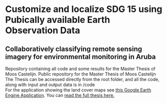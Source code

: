 # Customize and localize SDG 15 using Pubically available Earth Observation Data
## Collaboratively classifying remote sensing imagery for environmental monitoring in Aruba
Repository containing all code and some results for the Master Thesis of Moos Castelijn. Public repository for the Master Thesis of Moos Castelijn \
The Thesis can be accessed directly from the root folder, and all the code, along with input and output data is in /code \
For the application showing the land cover maps see [this Google Earth Engine Application](https://code.earthengine.google.com/2e4d306aec29d778fec56619e8d9b6d1?hideCode=true).
You can <a href="https://studenttheses.uu.nl/bitstream/handle/20.500.12932/47954/Thesis.pdf?sequence=1&isAllowed=y">read the full thesis here.</a> 
